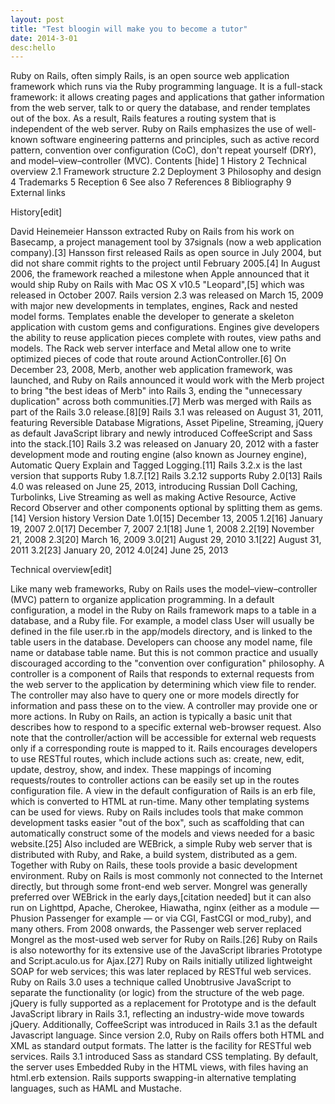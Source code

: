 ```yaml
---
layout: post
title: "Test bloogin will make you to become a tutor"
date: 2014-3-01
desc:hello
---
```


Ruby on Rails, often simply Rails, is an open source web application framework which runs via the Ruby programming language. It is a full-stack framework: it allows creating pages and applications that gather information from the web server, talk to or query the database, and render templates out of the box. As a result, Rails features a routing system that is independent of the web server.
Ruby on Rails emphasizes the use of well-known software engineering patterns and principles, such as active record pattern, convention over configuration (CoC), don't repeat yourself (DRY), and model–view–controller (MVC).
Contents  [hide] 
1 History
2 Technical overview
2.1 Framework structure
2.2 Deployment
3 Philosophy and design
4 Trademarks
5 Reception
6 See also
7 References
8 Bibliography
9 External links

History[edit]

David Heinemeier Hansson extracted Ruby on Rails from his work on Basecamp, a project management tool by 37signals (now a web application company).[3] Hansson first released Rails as open source in July 2004, but did not share commit rights to the project until February 2005.[4] In August 2006, the framework reached a milestone when Apple announced that it would ship Ruby on Rails with Mac OS X v10.5 "Leopard",[5] which was released in October 2007.
Rails version 2.3 was released on March 15, 2009 with major new developments in templates, engines, Rack and nested model forms. Templates enable the developer to generate a skeleton application with custom gems and configurations. Engines give developers the ability to reuse application pieces complete with routes, view paths and models. The Rack web server interface and Metal allow one to write optimized pieces of code that route around ActionController.[6]
On December 23, 2008, Merb, another web application framework, was launched, and Ruby on Rails announced it would work with the Merb project to bring "the best ideas of Merb" into Rails 3, ending the "unnecessary duplication" across both communities.[7] Merb was merged with Rails as part of the Rails 3.0 release.[8][9]
Rails 3.1 was released on August 31, 2011, featuring Reversible Database Migrations, Asset Pipeline, Streaming, jQuery as default JavaScript library and newly introduced CoffeeScript and Sass into the stack.[10]
Rails 3.2 was released on January 20, 2012 with a faster development mode and routing engine (also known as Journey engine), Automatic Query Explain and Tagged Logging.[11] Rails 3.2.x is the last version that supports Ruby 1.8.7.[12] Rails 3.2.12 supports Ruby 2.0[13]
Rails 4.0 was released on June 25, 2013, introducing Russian Doll Caching, Turbolinks, Live Streaming as well as making Active Resource, Active Record Observer and other components optional by splitting them as gems.[14]
Version history
Version	Date
1.0[15]	December 13, 2005
1.2[16]	January 19, 2007
2.0[17]	December 7, 2007
2.1[18]	June 1, 2008
2.2[19]	November 21, 2008
2.3[20]	March 16, 2009
3.0[21]	August 29, 2010
3.1[22]	August 31, 2011
3.2[23]	January 20, 2012
4.0[24]	June 25, 2013

Technical overview[edit]

Like many web frameworks, Ruby on Rails uses the model–view–controller (MVC) pattern to organize application programming.
In a default configuration, a model in the Ruby on Rails framework maps to a table in a database, and a Ruby file. For example, a model class User will usually be defined in the file user.rb in the app/models directory, and is linked to the table users in the database. Developers can choose any model name, file name or database table name. But this is not common practice and usually discouraged according to the "convention over configuration" philosophy.
A controller is a component of Rails that responds to external requests from the web server to the application by determining which view file to render. The controller may also have to query one or more models directly for information and pass these on to the view. A controller may provide one or more actions. In Ruby on Rails, an action is typically a basic unit that describes how to respond to a specific external web-browser request. Also note that the controller/action will be accessible for external web requests only if a corresponding route is mapped to it. Rails encourages developers to use RESTful routes, which include actions such as: create, new, edit, update, destroy, show, and index. These mappings of incoming requests/routes to controller actions can be easily set up in the routes configuration file.
A view in the default configuration of Rails is an erb file, which is converted to HTML at run-time. Many other templating systems can be used for views.
Ruby on Rails includes tools that make common development tasks easier "out of the box", such as scaffolding that can automatically construct some of the models and views needed for a basic website.[25] Also included are WEBrick, a simple Ruby web server that is distributed with Ruby, and Rake, a build system, distributed as a gem. Together with Ruby on Rails, these tools provide a basic development environment.
Ruby on Rails is most commonly not connected to the Internet directly, but through some front-end web server. Mongrel was generally preferred over WEBrick in the early days,[citation needed] but it can also run on Lighttpd, Apache, Cherokee, Hiawatha, nginx (either as a module — Phusion Passenger for example — or via CGI, FastCGI or mod_ruby), and many others. From 2008 onwards, the Passenger web server replaced Mongrel as the most-used web server for Ruby on Rails.[26]
Ruby on Rails is also noteworthy for its extensive use of the JavaScript libraries Prototype and Script.aculo.us for Ajax.[27] Ruby on Rails initially utilized lightweight SOAP for web services; this was later replaced by RESTful web services. Ruby on Rails 3.0 uses a technique called Unobtrusive JavaScript to separate the functionality (or logic) from the structure of the web page. jQuery is fully supported as a replacement for Prototype and is the default JavaScript library in Rails 3.1, reflecting an industry-wide move towards jQuery. Additionally, CoffeeScript was introduced in Rails 3.1 as the default Javascript language.
Since version 2.0, Ruby on Rails offers both HTML and XML as standard output formats. The latter is the facility for RESTful web services.
Rails 3.1 introduced Sass as standard CSS templating.
By default, the server uses Embedded Ruby in the HTML views, with files having an html.erb extension. Rails supports swapping-in alternative templating languages, such as HAML and Mustache.

